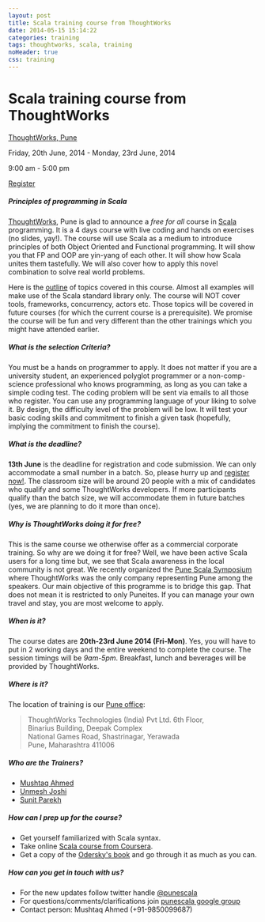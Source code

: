 ```yaml
---
layout: post
title: Scala training course from ThoughtWorks
date: 2014-05-15 15:14:22
categories: training
tags: thoughtworks, scala, training
noHeader: true
css: training
---
```

<div class="venue">
<h1 id="venue">
  Scala training course from ThoughtWorks
</h1>

<p class="location">
  <a href="http://goo.gl/KQCQvG" title="ThoughtWorks Pune Office">ThoughtWorks, Pune </a>
</p>
<p class="date"> Friday, 20th June, 2014 - Monday, 23rd June, 2014 </p>
<p class="date"> 9:00 am - 5:00 pm </p>

<div class="register">
  <a href="http://info.thoughtworks.com/pune-scala-workshop-june-2014-registration.html" title="Register for Scala training"> Register </a>
</div>
</div>

##### **Principles of programming in Scala**
[ThoughtWorks](http://www.thoughtworks.com/), Pune is glad to announce a *free for all* course in [Scala](http://www.scala-lang.org/) programming. It is a 4 days course with live coding and hands on exercises (no slides, yay!). The course will use Scala as a medium to introduce principles of both Object Oriented and Functional programming. It will show you that FP and OOP are yin-yang of each other. It will show how Scala unites them tastefully. We will also cover how to apply this novel combination to solve real world problems.

Here is the [outline](/course-outline) of topics covered in this course. Almost all examples will make use of the Scala standard library only. The course will NOT cover tools, frameworks, concurrency, actors etc. Those topics will be covered in future courses (for which the current course is a prerequisite). We promise the course will be fun and very different than the other trainings which you might have attended earlier.

##### **What is the selection Criteria?**
You must be a hands on programmer to apply. It does not matter if you are a university student, an experienced polyglot programmer or a non-comp-science professional who knows programming, as long as you can take a simple coding test. The coding problem will be sent via emails to all those who register. You can use any programming language of your liking to solve it. By design, the difficulty level of the problem will be low. It will test your basic coding skills and commitment to finish a given task (hopefully, implying the commitment to finish the course).

##### **What is the deadline?**
**13th June** is the deadline for registration and code submission. We can only accommodate a small number in a batch. So, please hurry up and [register now!](http://info.thoughtworks.com/pune-scala-workshop-june-2014-registration.html). The classroom size will be around 20 people with a mix of candidates who qualify and some ThoughtWorks developers. If more participants qualify than the batch size, we will accommodate them in future batches (yes, we are planning to do it more than once).

##### **Why is ThoughtWorks doing it for free?**
This is the same course we otherwise offer as a commercial corporate training. So why are we doing it for free? Well, we have been active Scala users for a long time but, we see that Scala awareness in the local community is not great. We recently organized the [Pune Scala Symposium](http://goo.gl/fYsyul) where ThoughtWorks was the only company representing Pune among the speakers. Our main objective of this programme is to bridge this gap. That does not mean it is restricted to only Puneites. If you can manage your own travel and stay, you are most welcome to apply.

##### **When is it?**
The course dates are **20th-23rd June 2014 (Fri-Mon)**. Yes, you will have to put in 2 working days and the entire weekend to complete the course. The session timings will be *9am-5pm*. Breakfast, lunch and beverages will be provided by ThoughtWorks.

##### **Where is it?**
The location of training is our [Pune office](http://goo.gl/fHdYVv):

>ThoughtWorks Technologies (India) Pvt Ltd. 6th Floor,<br/>
>Binarius Building, Deepak Complex<br/>
>National Games Road, Shastrinagar, Yerawada<br>
>Pune, Maharashtra 411006

##### **Who are the Trainers?**
* [Mushtaq Ahmed](http://www.linkedin.com/profile/view?id=1886699)
* [Unmesh Joshi](http://www.linkedin.com/profile/view?id=16802696)
* [Sunit Parekh](http://www.linkedin.com/profile/view?id=13510160)

##### **How can I prep up for the course?**
* Get yourself familiarized with Scala syntax.
* Take online [Scala course from Coursera](https://www.coursera.org/course/progfun).
* Get a copy of the [Odersky's book](http://www.artima.com/shop/programming_in_scala_2ed) and go through it as much as you can.

##### **How can you get in touch with us?**
* For the new updates follow twitter handle [@punescala](https://twitter.com/punescala)
* For questions/comments/clarifications join [punescala google group](https://groups.google.com/forum/#!forum/punescala)
* Contact person: Mushtaq Ahmed (+91-9850099687)
